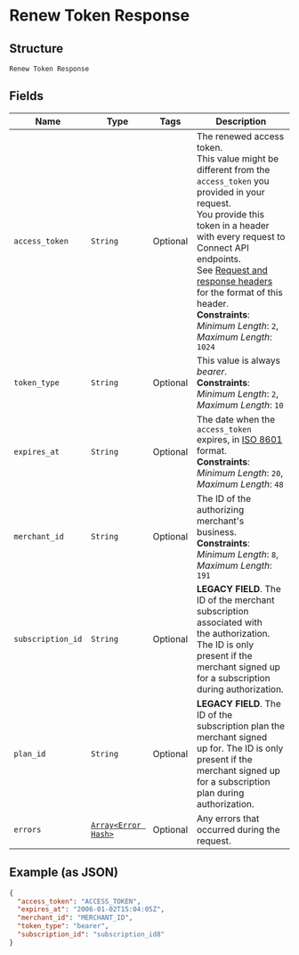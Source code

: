 
# Renew Token Response

## Structure

`Renew Token Response`

## Fields

| Name | Type | Tags | Description |
|  --- | --- | --- | --- |
| `access_token` | `String` | Optional | The renewed access token.<br>This value might be different from the `access_token` you provided in your request.<br>You provide this token in a header with every request to Connect API endpoints.<br>See [Request and response headers](https://developer.squareup.com/docs/api/connect/v2/#requestandresponseheaders) for the format of this header.<br>**Constraints**: *Minimum Length*: `2`, *Maximum Length*: `1024` |
| `token_type` | `String` | Optional | This value is always _bearer_.<br>**Constraints**: *Minimum Length*: `2`, *Maximum Length*: `10` |
| `expires_at` | `String` | Optional | The date when the `access_token` expires, in [ISO 8601](http://www.iso.org/iso/home/standards/iso8601.htm) format.<br>**Constraints**: *Minimum Length*: `20`, *Maximum Length*: `48` |
| `merchant_id` | `String` | Optional | The ID of the authorizing merchant's business.<br>**Constraints**: *Minimum Length*: `8`, *Maximum Length*: `191` |
| `subscription_id` | `String` | Optional | __LEGACY FIELD__. The ID of the merchant subscription associated with<br>the authorization. The ID is only present if the merchant signed up for a subscription<br>during authorization. |
| `plan_id` | `String` | Optional | __LEGACY FIELD__. The ID of the subscription plan the merchant signed<br>up for. The ID is only present if the merchant signed up for a subscription plan during<br>authorization. |
| `errors` | [`Array<Error Hash>`](../../doc/models/error.md) | Optional | Any errors that occurred during the request. |

## Example (as JSON)

```json
{
  "access_token": "ACCESS_TOKEN",
  "expires_at": "2006-01-02T15:04:05Z",
  "merchant_id": "MERCHANT_ID",
  "token_type": "bearer",
  "subscription_id": "subscription_id8"
}
```


